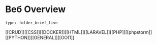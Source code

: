 # Веб Overview
 
```ccard
type: folder_brief_live
```
 [[CRUD]][[CSS]][[DOCKER]][[HTML]][[LARAVEL]][[PHP]][[phpstorm]][[PYTHON]][[GENERAL]][[ООП]]